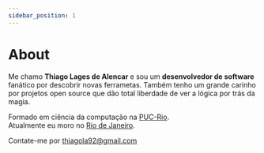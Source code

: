 ```yaml
---
sidebar_position: 1
---
```


# About

Me chamo **Thiago Lages de Alencar** e sou um **desenvolvedor de software** fanático por descobrir novas ferrametas. Também tenho um grande carinho por projetos open source que dão total liberdade de ver a lógica por trás da magia.  

Formado em ciência da computação na [PUC-Rio](https://www.puc-rio.br/index.html).  
Atualmente eu moro no [Rio de Janeiro](https://en.wikipedia.org/wiki/Rio_de_Janeiro).  

Contate-me por thiagola92@gmail.com  